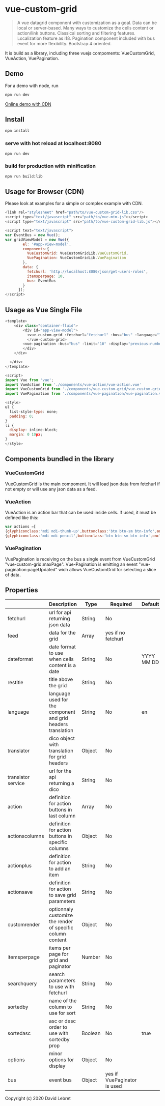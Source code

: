 # vue-custom-grid

> A vue datagrid component with customization as a goal. Data can be local or server-based. Many ways to customize the cells content or action/link buttons.
Classical sorting and filtering features.
Localization feature as i18.
Pagination component included with bus event for more flexibility.
Bootstrap 4 oriented.

It is build as a library, including three vuejs compoments: VueCustomGrid, VueAction, VuePagination.

## Demo
 For a demo with node, run
 ```bash
 npm run dev
 ```
 <a href="https://davleb.github.io/vue-grid-lib/examples/index.html" target="_blank">Online demo with CDN</a>

 
## Install
```bash
npm install
```

### serve with hot reload at localhost:8080
```bash
npm run dev
```

### build for production with minification
```bash
npm run build:lib
```

## Usage for Browser (CDN)
Please look at examples for a simple or complex example with CDN.

```javascript
<link rel="stylesheet" href="path/to/vue-custom-grid-lib.css"/>
<script type="text/javascript" src="path/to/vue.min.js"></script>
<script type="text/javascript" src="path/to/vue-custom-grid-lib.js"></script>

<script text="text/javascript">
var EventBus = new Vue();
var gridViewModel = new Vue({
        el: '#app-view-model',
        components:{
          VueCustomGrid: VueCustomGridLib.VueCustomGrid,
          VuePagination: VueCustomGridLib.VuePagination
        },
        data: {
          fetchurl: 'http://localhost:8080/json/get-users-roles',
          itemsperpage: 10,
          bus: EventBus      
        }
      });
</script>
```

## Usage as Vue Single File
```javascript
<template>
    <div class="container-fluid">
    	<div id="app-view-model">
    	  <vue-custom-grid :fetchurl="fetchurl" :bus="bus" :language="language" :itemsperpage="itemsperpage" :actions="actions" :actionplus="actionplus">
    	  </vue-custom-grid>
        <vue-pagination :bus="bus" :limit="10" :display="previous-numbers-next"></vue-pagination>
    	</div>
    </div>

  </div>
</template>

<script>
import Vue from 'vue';
import VueAction from './components/vue-action/vue-action.vue'
import VueCustomGrid from './components/vue-custom-grid/vue-custom-grid.vue'
import VuePagination from './components/vue-pagination/vue-pagination.vue'

<style>
ul {
  list-style-type: none;
  padding: 0;
}
li {
  display: inline-block;
  margin: 0 10px;
}
</style>
```
## Components bundled in the library

### VueCustomGrid
VueCustomGrid is the main compoment. It will load json data from fetchurl if not empty or will use any json data as a feed.

### VueAction
VueAction is an action bar that can be used inside cells.
If used, it must be defined like this:
```javascript
var actions =[
{glyphiconclass:'mdi mdi-thumb-up',buttonclass:'btn btn-sm btn-info',onclick:"launchBlank('http://www.aol.com?with-my-param=$members')"},
{glyphiconclass:'mdi mdi-pencil',buttonclass:'btn btn-sm btn-info',onclick:"goTo('http://www.aol.com?with-my-id=$id')"}]
```

### VuePagination
VuePagination is receiving on the bus a single event from VueCustomGrid "vue-custom-grid:maxPage".
Vue-Pagination is emitting an event "vue-pagination:pageUpdated" wich allows VueCustomGrid for selecting a slice of data.


## Properties
|   | Description  |Type   |Required   |Default   |
|---|---|---|---|---|
| fetchurl |  url for api returning json data  | String   | No  | |
| feed | data for the grid  | Array  | yes if no fetchurl  ||
|  dateformat |date format to use when cells content is a date   | String   | No  | YYYY MM DD
| restitle | title above the grid| String| No||
| language | language used for the component and grid headers translation| String| No| en|
| translator | dico object with translation for grid headers| Object| No||
| translator service | url for the api returning a dico| String| No| |
| action | definition for action buttons in last column| Array| No||
| actionscolumns | definition for action buttons in specific columns | Object| No||
| actionplus | definition for action to add an item| String| No ||
| actionsave | definition for action to save grid parameters| String| No||
| customrender | optionnaly customize the render of specific column content| Object| No||
| itemsperpage | items per page for grid and paginator | Number| No||
| searchquery | search parameters to use with fetchurl | String| No||
| sortedby | name of the column to use for sort | String| No||
| sortedasc | asc or desc order to use with sortedby prop| Boolean| No| true|
| options | minor options for display| Object| No||
| bus | event bus | Object | yes if VuePaginator is used| |



Copyright (c) 2020 David Lebret
